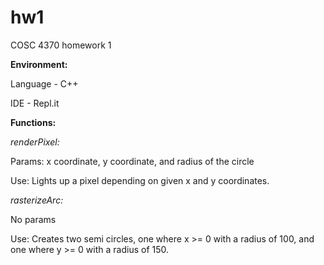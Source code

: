 # hw1
COSC 4370 homework 1

**Environment:**

Language - C++

IDE - Repl.it


**Functions:**

*renderPixel:*



Params: x coordinate, y coordinate, and radius of the circle

Use: Lights up a pixel depending on given x and y coordinates.




*rasterizeArc:*



No params

Use: Creates two semi circles, one where x >= 0 with a radius of 100, and one where y >= 0 with a radius of 150.
